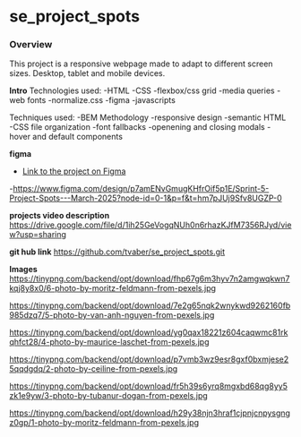 # se_project_spots

### Overview

This project is a responsive webpage made to adapt to different screen sizes. Desktop, tablet and mobile devices.

**Intro**
Technologies used:
-HTML
-CSS
-flexbox/css grid
-media queries
-web fonts
-normalize.css
-figma
-javascripts

Techniques used:
-BEM Methodology
-responsive design
-semantic HTML
-CSS file organization
-font fallbacks
-openening and closing modals
-hover and default components

**figma**

- [Link to the project on Figma](https://www.figma.com/file/BBNm2bC3lj8QQMHlnqRsga/Sprint-3-Project-%E2%80%94-Spots?type=design&node-id=2%3A60&mode=design&t=afgNFybdorZO6cQo-1)

-https://www.figma.com/design/p7amENvGmugKHfrOif5p1E/Sprint-5-Project-Spots---March-2025?node-id=0-1&p=f&t=hm7pJUj9Sfv8UGZP-0

**projects video description**
https://drive.google.com/file/d/1ih25GeVogqNUh0n6rhazKJfM7356RJyd/view?usp=sharing

**git hub link**
https://github.com/tvaber/se_project_spots.git

**Images**
https://tinypng.com/backend/opt/download/fhp67g6m3hyv7n2amgwqkwn7kqj8y8x0/6-photo-by-moritz-feldmann-from-pexels.jpg

https://tinypng.com/backend/opt/download/7e2g65nqk2wnykwd9262160fb985dzq7/5-photo-by-van-anh-nguyen-from-pexels.jpg

https://tinypng.com/backend/opt/download/yg0qax18221z604caqwmc81rkqhfct28/4-photo-by-maurice-laschet-from-pexels.jpg

https://tinypng.com/backend/opt/download/p7vmb3wz9esr8gxf0bxmjese25qqdgdq/2-photo-by-ceiline-from-pexels.jpg

https://tinypng.com/backend/opt/download/fr5h39s6yrq8mgxbd68qg8yy5zk1e9yw/3-photo-by-tubanur-dogan-from-pexels.jpg

https://tinypng.com/backend/opt/download/h29y38njn3hraf1cjpnjcnpysgngz0gp/1-photo-by-moritz-feldmann-from-pexels.jpg
